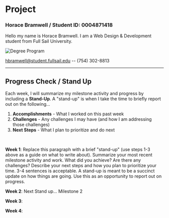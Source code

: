 # Project
### Horace Bramwell / Student ID: 0004871418 
 Hello my name is Horace Bramwell. I am a Web Design & Development student from Full Sail University.


![Degree Program](https://img.shields.io/badge/degree-web%20design%20%26%20development-blue.svg)&nbsp; 


hbramwell@student.fullsail.edu -- (754) 302-8813 


---

## Progress Check / Stand Up
Each week, I will summarize my milestone activity and progress by including a **Stand-Up**. A "stand-up" is when I take the time to briefly report out on the following...

1. **Accomplishments** - What I worked on this past week
2. **Challenges** - Any challenges I may have (and how I am addressing those challenges)
3. **Next Steps** - What I plan to prioritize and do next 

<br>

**Week 1**: Replace this paragraph with a brief "stand-up" (use steps 1-3 above as a guide on what to write about). Summarize your most recent milestone activity and work. What did you achieve? Are there any challenges? Describe your next steps and how you plan to prioritize your time. 3-4 sentences is acceptable. A stand-up is meant to be a succinct update on how things are going. Use this as an opportunity to report out on progress. 

**Week 2**: Next Stand up... Milestone 2    

**Week 3**:    

**Week 4**:   

